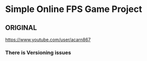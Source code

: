 # Simple Online FPS Game Project

## ORIGINAL
https://www.youtube.com/user/acarn867

### There is Versioning issues
